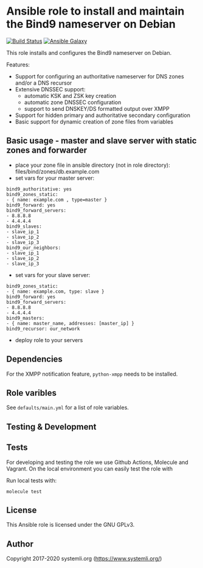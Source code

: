 # Ansible role to install and maintain the Bind9 nameserver on Debian

[![Build Status](https://github.com/systemli/ansible-role-bind9/workflows/Integration/badge.svg?branch=master)](https://github.com/systemli/ansible-role-bind9/actions?query=workflow%3AIntegration)
[![Ansible Galaxy](http://img.shields.io/badge/ansible--galaxy-bind9-blue.svg)](https://galaxy.ansible.com/systemli/bind9/)

This role installs and configures the Bind9 nameserver on Debian.

Features:

* Support for configuring an authoritative nameserver for DNS zones and/or a DNS recursor
* Extensive DNSSEC support:
  * automatic KSK and ZSK key creation
  * automatic zone DNSSEC configuration
  * support to send DNSKEY/DS formatted output over XMPP
* Support for hidden primary and authoritative secondary configuration
* Basic support for dynamic creation of zone files from variables

## Basic usage - master and slave server with static zones and forwarder

* place your zone file in ansible directory (not in role directory): files/bind/zones/db.example.com
* set vars for your master server:


```
bind9_authoritative: yes
bind9_zones_static: 
- { name: example.com , type=master }
bind9_forward: yes
bind9_forward_servers:
- 8.8.8.8
- 4.4.4.4
bind9_slaves:
- slave_ip_1
- slave_ip_2
- slave_ip_3
bind9_our_neighbors:
- slave_ip_1
- slave_ip_2
- slave_ip_3
```
* set vars for your slave server:


```
bind9_zones_static: 
- { name: example.com, type: slave }
bind9_forward: yes
bind9_forward_servers:
- 8.8.8.8
- 4.4.4.4
bind9_masters:
- { name: master_name, addresses: [master_ip] }
bind9_recursor: our_network
```


* deploy role to your servers


## Dependencies

For the XMPP notification feature, `python-xmpp` needs to be installed.

## Role varibles

See `defaults/main.yml` for a list of role variables.

Testing & Development
---------------------

Tests
-----

For developing and testing the role we use Github Actions, Molecule and Vagrant. On the local environment you can easily test the role with

Run local tests with:

```
molecule test 
```

## License

This Ansible role is licensed under the GNU GPLv3.

## Author

Copyright 2017-2020 systemli.org (https://www.systemli.org/)
